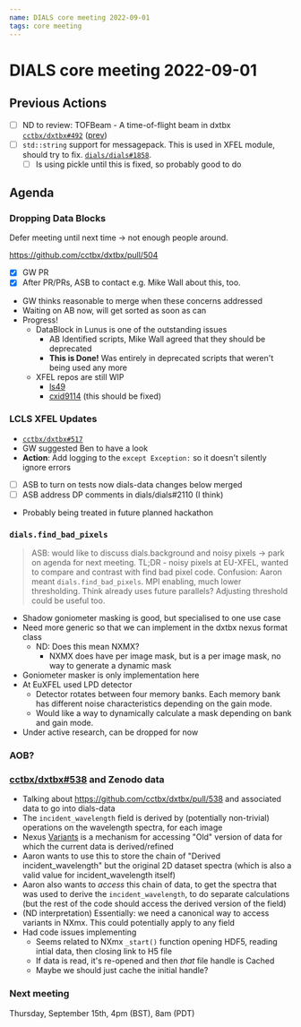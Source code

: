 ```yaml
---
name: DIALS core meeting 2022-09-01
tags: core meeting
---
```


# DIALS core meeting 2022-09-01

## Previous Actions

- [ ] ND to review: TOFBeam - A time-of-flight beam in dxtbx [`cctbx/dxtbx#492`](https://github.com/cctbx/dxtbx/pull/492) ([prev](https://dials.github.io/kb/core/20220303#proposal-for-a-time-of-flight-beam-in-dxtbx))
- [ ] `std::string` support for messagepack. This is used in XFEL module, should try to fix. [`dials/dials#1858`](https://github.com/dials/dials/issues/1858).
    - [ ] Is using pickle until this is fixed, so probably good to do

## Agenda


### Dropping Data Blocks

Defer meeting until next time -> not enough people around.

https://github.com/cctbx/dxtbx/pull/504

- [x] GW PR
 - [x] After PR/PRs, ASB to contact e.g. Mike Wall about this, too. 
 - GW thinks reasonable to merge when these concerns addressed
 - Waiting on AB now, will get sorted as soon as can
- Progress!
    - DataBlock in Lunus is one of the outstanding issues
        - AB Identified scripts, Mike Wall agreed that they should be deprecated
        - **This is Done!** Was entirely in deprecated scripts that weren't being used any more
    - XFEL repos are still WIP
        - [ls49](https://github.com/nksauter/LS49)
        - [cxid9114](https://github.com/dermen/cxid9114) (this should be fixed)


### LCLS XFEL Updates
- [`cctbx/dxtbx#517`](https://github.com/cctbx/dxtbx/pull/517)
- GW suggested Ben to have a look
- **Action**: Add logging to the `except Exception:` so it doesn't silently ignore errors
- [ ] ASB to turn on tests now dials-data changes below merged
- [ ] ASB address DP comments in dials/dials#2110 (I think)
- Probably being treated in future planned hackathon

### `dials.find_bad_pixels`

> ASB: would like to discuss dials.background and noisy pixels -> park on agenda for next meeting. TL;DR - noisy pixels at EU-XFEL, wanted to compare and contrast with find bad pixel code. Confusion: Aaron meant `dials.find_bad_pixels`. MPI enabling, much lower thresholding. Think already uses future parallels? Adjusting threshold could be useful too. 

- Shadow goniometer masking is good, but specialised to one use case
- Need more generic so that we can implement in the dxtbx nexus format class
    - ND: Does this mean NXMX?
        - NXMX does have per image mask, but is a per image mask, no way to generate a dynamic mask
- Goniometer masker is only implementation here
- At EuXFEL used LPD detector
    - Detector rotates between four memory banks. Each memory bank has different noise characteristics depending on the gain mode.
    - Would like a way to dynamically calculate a mask depending on bank and gain mode.
- Under active research, can be dropped for now




### AOB?

### [cctbx/dxtbx#538](https://github.com/cctbx/dxtbx/pull/538) and Zenodo data
- Talking about https://github.com/cctbx/dxtbx/pull/538 and associated data to go into dials-data
- The `incident_wavelength` field is derived by (potentially non-trivial) operations on the wavelength spectra, for each image
- Nexus [Variants](https://manual.nexusformat.org/datarules.html#design-variants) is a mechanism for accessing "Old" version of data for which the current data is derived/refined
- Aaron wants to use this to store the chain of "Derived incident_wavelength" but the original 2D dataset spectra (which is also a valid value for incident_wavelength itself)
- Aaron also wants to _access_ this chain of data, to get the spectra that was used to derive the `incident_wavelength`, to do separate calculations (but the rest of the code should access the derived version of the field)
- (ND interpretation) Essentially: we need a canonical way to access variants in NXmx. This could potentially apply to any field
- Had code issues implementing
    - Seems related to NXmx `_start()` function opening HDF5, reading intial data, then closing link to H5 file
    - If data is read, it's re-opened and then _that_ file handle is Cached
    - Maybe we should just cache the initial handle?






### Next meeting

Thursday, September 15th, 4pm (BST), 8am (PDT)
